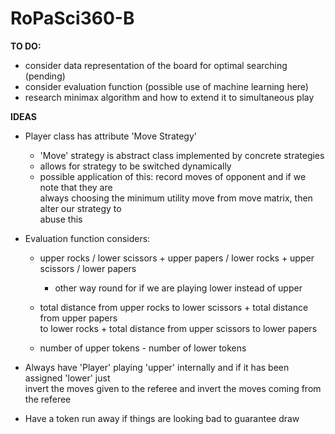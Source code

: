 # RoPaSci360-B
**TO DO:**
- consider data representation of the board for optimal searching (pending)
- consider evaluation function (possible use of machine learning here)
- research minimax algorithm and how to extend it to simultaneous play

**IDEAS**
- Player class has attribute 'Move Strategy'
    - 'Move' strategy is abstract class implemented by concrete strategies
    - allows for strategy to be switched dynamically
    - possible application of this: record moves of opponent and if we note that they are \
      always choosing the minimum utility move from move matrix, then alter our strategy to \
      abuse this
      
- Evaluation function considers:
    - upper rocks / lower scissors + upper papers / lower rocks + upper scissors / lower papers
        - other way round for if we are playing lower instead of upper
    - total distance from upper rocks to lower scissors + total distance from upper papers \
      to lower rocks + total distance from upper scissors to lower papers
      
    - number of upper tokens - number of lower tokens
      
- Always have 'Player' playing 'upper' internally and if it has been assigned 'lower' just \
  invert the moves given to the referee and invert the moves coming from the referee
  
- Have a token run away if things are looking bad to guarantee draw
